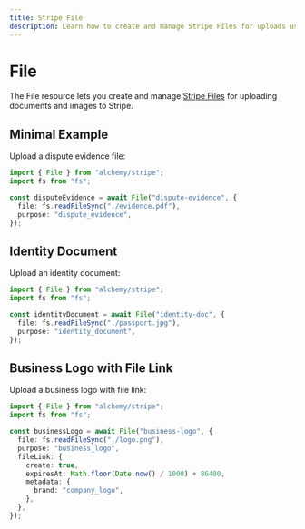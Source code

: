 ```yaml
---
title: Stripe File
description: Learn how to create and manage Stripe Files for uploads using Alchemy.
---
```


# File

The File resource lets you create and manage [Stripe Files](https://stripe.com/docs/api/files) for uploading documents and images to Stripe.

## Minimal Example

Upload a dispute evidence file:

```ts
import { File } from "alchemy/stripe";
import fs from "fs";

const disputeEvidence = await File("dispute-evidence", {
  file: fs.readFileSync("./evidence.pdf"),
  purpose: "dispute_evidence",
});
```

## Identity Document

Upload an identity document:

```ts
import { File } from "alchemy/stripe";
import fs from "fs";

const identityDocument = await File("identity-doc", {
  file: fs.readFileSync("./passport.jpg"),
  purpose: "identity_document",
});
```

## Business Logo with File Link

Upload a business logo with file link:

```ts
import { File } from "alchemy/stripe";
import fs from "fs";

const businessLogo = await File("business-logo", {
  file: fs.readFileSync("./logo.png"),
  purpose: "business_logo",
  fileLink: {
    create: true,
    expiresAt: Math.floor(Date.now() / 1000) + 86400,
    metadata: {
      brand: "company_logo",
    },
  },
});
```
